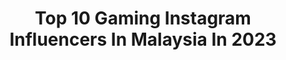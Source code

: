 ---
title: Top 10 Gaming Instagram Influencers In Malaysia In 2023
description: >-
  Find top gaming Instagram influencers in Malaysia in 2023. Most popular hashtags: #mobilelegends #pubgmobile #lawakhangit #lawakstudent.
platform: Instagram
hits: 8
text_top: Identify the best Instagram accounts on inBeat.
text_bottom: Our search engine aggregates 8 Instagram influencers like this in Malaysia for you to contact.
profiles:
  - username: "yingtze"
    fullname: >-
      YingTze 🇲🇾
    bio: >-
      Brand Ambassador of @asusrogmalaysia 8 Cats IG @babyg2610 Gaming | Cosplay | Cats | Travels _
    location: "Malaysia"
    followers: 281058
    engagement: 269
    commentsToLikes: 0.011080
    id: ck5c8kvjj9p9x0i11jeygnyzn
    verified: true
    hashtags: "#genshinimpact, #genshinimpactcosplay, #kemonomimi, #nekomimi"
  - username: "alifmusic_"
    fullname: >-
      ALIF | 光
    bio: >-
      Gaming Acc: @bruceynakal Paid/Gift Review Dm 📥 Aswara Student 🎙 Singer | Creator
    location: "Malaysia"
    followers: 37418
    engagement: 1236
    commentsToLikes: 0.009390
    id: ckap58vb6aotc0i782dmd9x78
    verified: false
    hashtags: "#indocover, #pubgmalaysia, #pubgmobile, #gaunmerah"
  - username: "bujo1104"
    fullname: >-
      部長
    bio: >-
      影評。VLOG。開箱。Podcast YouTube🔍部長 遊戲直播🔍部長 Gaming facebook🔍部長影像研究室 Podcast🔍部揪私聊 = 業務工商相關請連絡我的Buddy➜思文 e-mail：bujo@capsuleinc.cc = 🔽YT最新影片🔽
    location: "Malaysia"
    followers: 10802
    engagement: 357
    commentsToLikes: 0.011549
    id: ck15v0usipc5u0i19kf4cvotn
    verified: false
    hashtags: "#basketball, #thequeensgambit, #yt, #netflix"
  - username: "sembang.gaming"
    fullname: >-
      SEMBANG GAMING OFFICIAL PAGE
    bio: >-
      Mobile Legend | PUBG | PES | FIFA | etc Halalkan admin ambil video korang Nak share content? DM / send di telegram PAID REVIEW 👇
    location: "Malaysia"
    followers: 55456
    engagement: 492
    commentsToLikes: 0.025207
    id: ck8t6r5gbegzg0j780vpqp39p
    verified: false
    hashtags: "#lawakhangit, #lawakstudent, #gamemalaysia, #mobilelegendsindonesia"
  - username: "farydcupid"
    fullname: >-
      FarydCupid™
    bio: >-
      Based in Kuantan, MY 🇲🇾 Youtube: FarydCupid ❤️ FOLLOW for more new video every week ↓ youtube link dibawah ↓
    location: "Malaysia"
    followers: 20570
    engagement: 1358
    commentsToLikes: 0.026206
    id: ck136lppk73vq0i19b3qc2u67
    verified: false
    hashtags: "#lawakjiwang, #himpunanbahanlawak, #gaming, #horrorgame"
  - username: "_dawih"
    fullname: >-
      ☆                ☆
    bio: >-
      
    location: "Malaysia"
    followers: 6497
    engagement: 493
    commentsToLikes: 0.020480
    id: ck0w5gayk3i5t0i197o66k8vf
    verified: false
    hashtags: "#mobilelegendsavage, #mobilelegendswtf, #gamer, #mobilelegendmeme"
  - username: "malaysiasoccer"
    fullname: >-
      HARIMAU MALAYA
    bio: >-
      📩 DM FOR REVIEW 🛒 @malaysiasoccer.outlet
    location: "Malaysia"
    followers: 408258
    engagement: 75
    commentsToLikes: 0.004295
    id: ck8t4y3ah88630j78pnzd3l86
    verified: false
    hashtags: "#kakibola, #demimalaysia, #negaraku, #bazarmalaysia"
  - username: "techphonez"
    fullname: >-
      Smartphone Gadgets Tech
    bio: >-
      📍Tech 📱| Gadgets 🎧 | Unboxing 🖥️ | Review 📍DM for Business enquiry 💰 📍Dm for credit/removal 📧contact.techphonez@gmail.com
    location: "Malaysia"
    followers: 56728
    engagement: 345
    commentsToLikes: 0.006920
    id: ckaoss1tfsue60i782rzcpqf6
    verified: false
    hashtags: "#galaxyfold2, #iphone12, #huaweimate, #oneplus7pro"
---